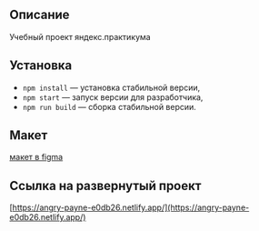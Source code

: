 ## Описание

Учебный проект яндекс.практикума

## Установка

- `npm install` — установка стабильной версии,
- `npm start` — запуск версии для разработчика,
- `npm run build` — сборка стабильной версии.

## Макет

[макет в figma](https://www.figma.com/file/Yp6RvBrtdiqxO42hzoCRnx/Chat-flava-(Copy)?node-id=0%3A1)


## Ссылка на развернутый проект

[https://angry-payne-e0db26.netlify.app/](https://angry-payne-e0db26.netlify.app/)